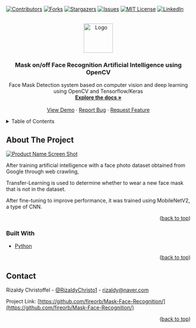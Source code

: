 <div id="top"></div>

[![Contributors][contributors-shield]][contributors-url]
[![Forks][forks-shield]][forks-url]
[![Stargazers][stars-shield]][stars-url]
[![Issues][issues-shield]][issues-url]
[![MIT License][license-shield]][license-url]
[![LinkedIn][linkedin-shield]][linkedin-url]



<!-- PROJECT LOGO -->
<br />
<div align="center">
  <a href="https://github.com/fireorb/Mask-Face-Recognition">
    <img src="https://upload.wikimedia.org/wikipedia/commons/5/53/OpenCV_Logo_with_text.png" alt="Logo" width="80" height="80">
  </a>

<h3 align="center">Mask on/off Face Recognition Artificial Intelligence using OpenCV
</h3>
  <p align="center">
  Face Mask Detection system based on
computer vision and deep learning using
OpenCV and Tensorflow/Keras
    <br />
    <a href="https://github.com/fireorb/Mask-Face-Recognition"><strong>Explore the docs »</strong></a>
    <br />
    <br />
    <a href="https://github.com/fireorb/Mask-Face-Recognition">View Demo</a>
    ·
    <a href="https://github.com/fireorb/Mask-Face-Recognition/issues">Report Bug</a>
    ·
    <a href="https://github.com/fireorb/Mask-Face-Recognition/issues">Request Feature</a>
  </p>
</div>



<!-- TABLE OF CONTENTS -->
<details>
  <summary>Table of Contents</summary>
  <ol>
    <li>
      <a href="#about-the-project">About The Project</a>
      <ul>
        <li><a href="#built-with">Built With</a></li>
      </ul>
    </li>
    <li><a href="#contact">Contact</a></li>
  </ol>
</details>



<!-- ABOUT THE PROJECT -->
## About The Project

[![Product Name Screen Shot][product-screenshot]](https://www.webmin.com/)

After training artificial intelligence with a face photo dataset obtained from Google through web crawling,

Transfer-Learning is used to determine whether to wear a new face mask that is not in the dataset.

After fine-tuning to improve performance, it was trained using MobileNetV2, a type of CNN.



<p align="right">(<a href="#top">back to top</a>)</p>



### Built With

* [Python](https://www.python.org/)

<p align="right">(<a href="#top">back to top</a>)</p>





<!-- CONTACT -->
## Contact

Rizaldy Christoffel - [@RizaldyChristo1](https://twitter.com/RizaldyChristo1) - rizaldy@naver.com

Project Link: [https://github.com/fireorb/Mask-Face-Recognition/](https://github.com/fireorb/Mask-Face-Recognition/)

<p align="right">(<a href="#top">back to top</a>)</p>



<!-- MARKDOWN LINKS & IMAGES -->
<!-- https://www.markdownguide.org/basic-syntax/#reference-style-links -->
[contributors-shield]: https://img.shields.io/github/contributors/github_username/repo_name.svg?style=for-the-badge
[contributors-url]: https://github.com/fireorb/Mask-Face-Recognition/graphs/contributors
[forks-shield]: https://img.shields.io/github/forks/github_username/repo_name.svg?style=for-the-badge
[forks-url]: https://github.com/fireorb/Mask-Face-Recognition/network/members
[stars-shield]: https://img.shields.io/github/stars/github_username/repo_name.svg?style=for-the-badge
[stars-url]: https://github.com/fireorb/Mask-Face-Recognition/stargazers
[issues-shield]: https://img.shields.io/github/issues/github_username/repo_name.svg?style=for-the-badge
[issues-url]: https://github.com/fireorb/Mask-Face-Recognition/issues
[license-shield]: https://img.shields.io/github/license/github_username/repo_name.svg?style=for-the-badge
[license-url]: https://github.com/fireorb/Mask-Face-Recognition/blob/master/LICENSE.txt
[linkedin-shield]: https://img.shields.io/badge/-LinkedIn-black.svg?style=for-the-badge&logo=linkedin&colorB=555
[linkedin-url]: https://www.linkedin.com/in/rizaldy-christoffel-66b064162
[product-screenshot]: image/webmin.png

